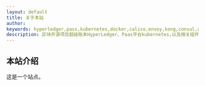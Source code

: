 ```yaml
---
layout: default 
title: 关于本站
author: 
keywords: hyperledger,pass,kubernetes,docker,calico,envoy,kong,consul,openresty,openwrt,linux,go,python,lua,nginx,proxy,投资,理财,股票,A股,港股,美股,基金
description: 区块开源项目超级账本HyperLedger、Paas平台kubernetes,以及相关组件Docker、Calico、Envoy、Kong、Consul、OpenResty、Nginx等开源项目的使用笔记，和Go、python、lua等编程语言笔记，以及OpenWrt等偏门项目的研究笔记，另外还有小部分关于理财投资的思考笔记，涉及股票、债券、基金、A股、港股、美股、定投等。
---
```



## 本站介绍

这是一个站点。
